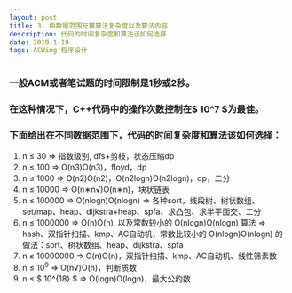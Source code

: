 ```yaml
---
layout: post
title: 3. 由数据范围反推算法复杂度以及算法内容
description: 代码的时间复杂度和算法该如何选择
date: 2019-1-19
tags: ACWing 程序设计
---
```



### 一般ACM或者笔试题的时间限制是1秒或2秒。
### 在这种情况下，C++代码中的操作次数控制在$ 10^7 $为最佳。

### 下面给出在不同数据范围下，代码的时间复杂度和算法该如何选择：

> 
1. n ≤ 30 => 指数级别, dfs+剪枝，状态压缩dp
2. n ≤ 100 => O(n3)O(n3)，floyd，dp
3. n ≤ 1000 => O(n2)O(n2)，O(n2logn)O(n2logn)，dp，二分
4. n ≤ 10000 => O(n∗n√)O(n∗n)，块状链表
5. n ≤ 100000 => O(nlogn)O(nlogn) => 各种sort，线段树、树状数组、set/map、heap、dijkstra+heap、spfa、求凸包、求半平面交、二分
6. n ≤ 1000000 => O(n)O(n), 以及常数较小的 O(nlogn)O(nlogn) 算法 => hash、双指针扫描、kmp、AC自动机，常数比较小的 O(nlogn)O(nlogn) 的做法：sort、树状数组、heap、dijkstra、spfa
7. n ≤ 10000000 => O(n)O(n)，双指针扫描、kmp、AC自动机、线性筛素数
8. n ≤ $10^9$ => O(n√)O(n)，判断质数
9. n ≤ $ 10^{18} $ => O(logn)O(logn)，最大公约数